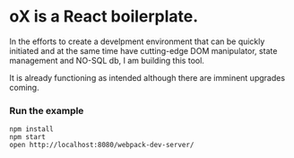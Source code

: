 oX is a React boilerplate.
=====================

In the efforts to create a develpment environment that can be quickly initiated and at the same time have cutting-edge DOM manipulator, state management and NO-SQL db, I am building this tool.

It is already functioning as intended although there are imminent upgrades coming.

### Run the example

```
npm install
npm start
open http://localhost:8080/webpack-dev-server/
```